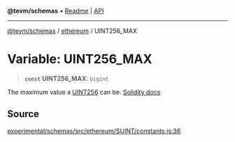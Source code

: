 **@tevm/schemas** • [Readme](../../README.md) \| [API](../../modules.md)

***

[@tevm/schemas](../../README.md) / [ethereum](../README.md) / UINT256\_MAX

# Variable: UINT256\_MAX

> **`const`** **UINT256\_MAX**: `bigint`

The maximum value a [UINT256](../type-aliases/UINT256.md) can be.
[Solidity docs](https://docs.soliditylang.org/en/latest/types.html#integers)

## Source

[experimental/schemas/src/ethereum/SUINT/constants.js:36](https://github.com/evmts/tevm-monorepo/blob/main/experimental/schemas/src/ethereum/SUINT/constants.js#L36)
